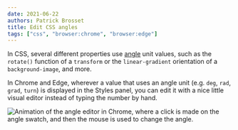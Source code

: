 ```yaml
---
date: 2021-06-22
authors: Patrick Brosset
title: Edit CSS angles
tags: ["css", "browser:chrome", "browser:edge"]
---
```

In CSS, several different properties use [angle](https://developer.mozilla.org/en-US/docs/Web/CSS/angle) unit values, such as the `rotate()` function of a `transform` or the `linear-gradient` orientation of a `background-image`, and more.

In Chrome and Edge, wherever a value that uses an angle unit (e.g. `deg`, `rad`, `grad`, `turn`) is displayed in the Styles panel, you can edit it with a nice little visual editor instead of typing the number by hand.

![Animation of the angle editor in Chrome, where a click is made on the angle swatch, and then the mouse is used to change the angle.](../../assets/img/edit-css-angles.gif)
